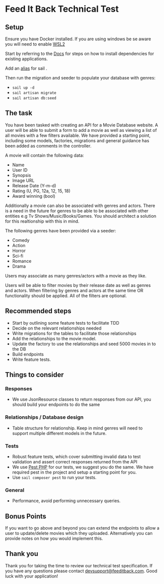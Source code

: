 # Feed It Back Technical Test

## Setup

Ensure you have Docker installed. If you are using windows be se aware you will need to enable [WSL2](https://laravel.com/docs/9.x/installation#getting-started-on-windows)

Start by referring to the [Docs](https://laravel.com/docs/9.x/sail#installing-composer-dependencies-for-existing-projects) for steps on how to install dependencies for existing applications.

Add an [alias](https://laravel.com/docs/9.x/sail#configuring-a-bash-alias) for sail .

Then run the migration and seeder to populate your database with genres:

- `sail up -d`
- `sail artisan migrate`
- `sail artisan db:seed`

## The task

You have been tasked with creating an API for a Movie Database website. A user will be able to submit a form to add a movie as well as viewing a list of all movies with a few filters available.
We have provided a starting point, including some models, factories, migrations and general guidance has been added as comments in the controller.

A movie will contain the following data:

- Name 
- User ID
- Synopsis
- Image URL
- Release Date (Y-m-d)
- Rating (U, PG, 12a, 12, 15, 18)
- Award winning (bool)

Additionally a movie can also be associated with genres and actors. There is a need in the future for genres to be able to be associated with other entities e.g Tv Shows/Music/Books/Games. You should architect a solution for this realtionship with this in mind. 

The following genres have been provided via a seeder:

- Comedy
- Action
- Horror
- Sci-fi
- Romance
- Drama

Users may associate as many genres/actors with a movie as they like.

Users will be able to filter movies by their release date as well as genres and actors. When filtering by genres and actors at the same time OR functionality should be applied. All of the filters are optional.

## Recommended steps

- Start by outlining some feature tests to facilitate TDD
- Decide on the relevant relationships needed 
- Write migrations for the tables to facilitate those relationships
- Add the relationships to the movie model. 
- Update the factory to use the relationships and seed 5000 movies in to the DB
- Build endpoints
- Write feature tests.
 
## Things to consider

### Responses

- We use JsonResource classes to return responses from our API, you should build your endpoints to do the same

### Relationships / Database design

- Table structure for relationship. Keep in mind genres will need to support multiple different models in the future.

### Tests

- Robust feature tests, which cover submitting invalid data to test validation and assert correct responses returned from the API
- We use [Pest PHP](https://pestphp.com/docs/installation) for our tests, we suggest you do the same. We have required pest in the project and setup a starting point for you.
- Use `sail composer pest` to run your tests.

### General

- Performance, avoid performing unnecessary queries.

## Bonus Points

If you want to go above and beyond you can extend the endpoints to allow a user to update/delete movies which they uploaded. Alternatively you can provide notes on how you would implement this.

## Thank you

Thank you for taking the time to review our technical test specification. If you have any questions please contact devsupport@feeditback.com. Good luck with your application!
